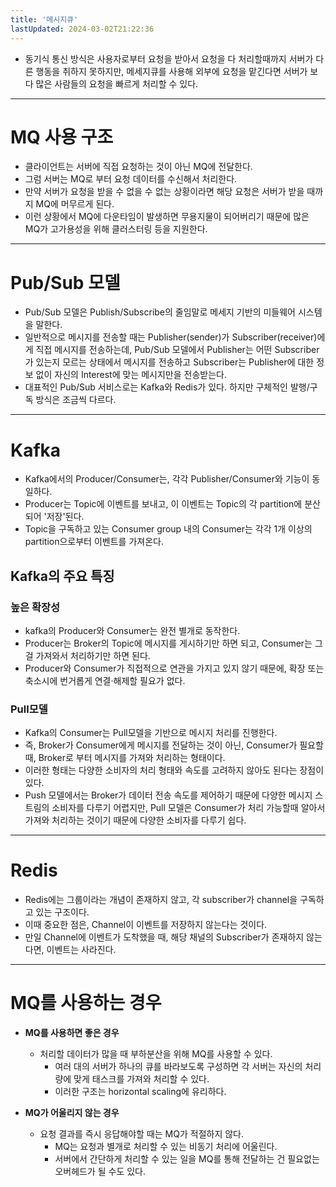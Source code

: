 ```yaml
---
title: '메시지큐'
lastUpdated: 2024-03-02T21:22:36
---
```


- 동기식 통신 방식은 사용자로부터 요청을 받아서 요청을 다 처리할때까지 서버가 다른 행동을 취하지 못하지만, 메세지큐를 사용해 외부에 요청을 맡긴다면 서버가 보다 많은 사람들의 요청을 빠르게 처리할 수 있다. 

---

# MQ 사용 구조
- 클라이언트는 서버에 직접 요청하는 것이 아닌 MQ에 전달한다.
- 그럼 서버는 MQ로 부터 요청 데이터를 수신해서 처리한다.
- 만약 서버가 요청을 받을 수 없을 수 없는 상황이라면 해당 요청은 서버가 받을 때까지 MQ에 머무르게 된다.
- 이런 상황에서 MQ에 다운타임이 발생하면 무용지물이 되어버리기 때문에 많은 MQ가 고가용성을 위해 클러스터링 등을 지원한다.

---

# Pub/Sub 모델

- Pub/Sub 모델은 Publish/Subscribe의 줄임말로 메세지 기반의 미들웨어 시스템을 말한다. 
- 일반적으로 메시지를 전송할 때는 Publisher(sender)가 Subscriber(receiver)에게 직접 메시지를 전송하는데, Pub/Sub 모델에서 Publisher는 어떤 Subscriber가 있는지 모르는 상태에서 메시지를 전송하고 Subscriber는 Publisher에 대한 정보 없이 자신의 Interest에 맞는 메시지만을 전송받는다.  
- 대표적인 Pub/Sub 서비스로는 Kafka와 Redis가 있다. 하지만 구체적인 발행/구독 방식은 조금씩 다르다.

---

# Kafka
- Kafka에서의 Producer/Consumer는, 각각 Publisher/Consumer와 기능이 동일하다. 
- Producer는 Topic에 이벤트를 보내고, 이 이벤트는 Topic의 각 partition에 분산되어 '저장'된다. 
- Topic을 구독하고 있는 Consumer group 내의 Consumer는 각각 1개 이상의 partition으로부터 이벤트를 가져온다.

## Kafka의 주요 특징
### 높은 확장성
- kafka의 Producer와 Consumer는 완전 별개로 동작한다. 
- Producer는 Broker의 Topic에 메시지를 게시하기만 하면 되고, Consumer는 그걸 가져와서 처리하기만 하면 된다.
- Producer와 Consumer가 직접적으로 연관을 가지고 있지 않기 때문에, 확장 또는 축소시에 번거롭게 연결·해제할 필요가 없다. 

### Pull모델

- Kafka의 Consumer는 Pull모델을 기반으로 메시지 처리를 진행한다. 
- 즉, Broker가 Consumer에게 메시지를 전달하는 것이 아닌, Consumer가 필요할때, Broker로 부터 메시지를 가져와 처리하는 형태이다.
- 이러한 형태는 다양한 소비자의 처리 형태와 속도를 고려하지 않아도 된다는 장점이 있다.
- Push 모델에서는 Broker가 데이터 전송 속도를 제어하기 때문에 다양한 메시지 스트림의 소비자를 다루기 어렵지만, Pull 모델은 Consumer가 처리 가능할때 알아서 가져와 처리하는 것이기 때문에 다양한 소비자를 다루기 쉽다. 

---

# Redis

- Redis에는 그룹이라는 개념이 존재하지 않고, 각 subscriber가 channel을 구독하고 있는 구조이다.
- 이때 중요한 점은, Channel이 이벤트를 저장하지 않는다는 것이다. 
- 만일 Channel에 이벤트가 도착했을 때, 해당 채널의 Subscriber가 존재하지 않는다면, 이벤트는 사라진다. 

---

# MQ를 사용하는 경우

- **MQ를 사용하면 좋은 경우**
  - 처리할 데이터가 많을 때 부하분산을 위해 MQ를 사용할 수 있다.
    - 여러 대의 서버가 하나의 큐를 바라보도록 구성하면 각 서버는 자신의 처리량에 맞게 태스크를 가져와 처리할 수 있다.
    - 이러한 구조는 horizontal scaling에 유리하다.

- **MQ가 어울리지 않는 경우**
  - 요청 결과를 즉시 응답해야할 때는 MQ가 적절하지 않다.
    - MQ는 요청과 별개로 처리할 수 있는 비동기 처리에 어울린다.
    - 서버에서 간단하게 처리할 수 있는 일을 MQ를 통해 전달하는 건 필요없는 오버헤드가 될 수도 있다.